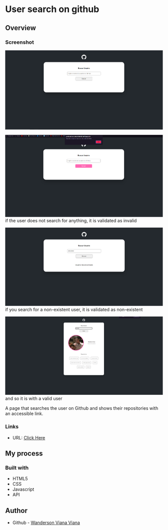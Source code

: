# User search on github


## Overview

### Screenshot

![](./src/screenshots/screenshot1.png)

![](./src/screenshots/screenshot2.png)
if the user does not search for anything, it is validated as invalid

![](./src/screenshots/screenshot3.png)
if you search for a non-existent user, it is validated as non-existent

![](./src/screenshots/screenshot4.png)
and so it is with a valid user

A page that searches the user on Github and shows their repositories with an accessible link.

### Links

- URL: [Click Here](https://profound-zuccutto-b9bb42.netlify.app)

## My process

### Built with

- HTML5
- CSS
- Javascript
- API

## Author

- Github - [Wanderson Viana Viana](https://github.com/Wandsv0)
